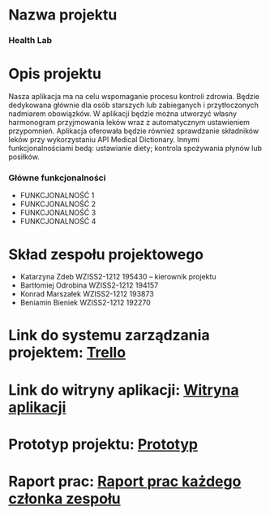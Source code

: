 
<body>
<h1 id="header-1">Nazwa projektu</h1>
<h3>Health Lab</h3>
<h1 id="header-1">Opis projektu</h1>
<p>Nasza aplikacja ma na celu wspomaganie procesu kontroli zdrowia. Będzie dedykowana głównie dla osób starszych lub zabieganych i przytłoczonych nadmiarem obowiązków. W aplikacji będzie można utworzyć własny harmonogram przyjmowania leków wraz z automatycznym ustawieniem przypomnień. Aplikacja oferowała będzie również sprawdzanie składników leków przy wykorzystaniu API Medical Dictionary. Innymi funkcjonalnościami bedą: ustawianie diety; kontrola spożywania płynów lub posiłków.</p>

<h3 id="header-3">Główne funkcjonalności</h3>
<ul>
<li>FUNKCJONALNOŚĆ 1</li>

<li>FUNKCJONALNOŚĆ 2</li>

<li>FUNKCJONALNOŚĆ 3</li>

<li>FUNKCJONALNOŚĆ 4</li>
</ul>

<h1 id="header-1">Skład zespołu projektowego</h1>
<ul>
<li>Katarzyna Zdeb WZISS2-1212 195430  – kierownik projektu</li>
<li>Bartłomiej Odrobina WZISS2-1212 194157</li>
<li>Konrad Marszałek WZISS2-1212 193873 </li>
<li>Beniamin Bieniek WZISS2-1212 192270 </li>
</ul>

<h1 id="header-1">Link do systemu zarządzania projektem: <a href="https://trello.com/b/4DTkket2/healthlab">Trello</a></h1>
<h1 id="header-1">Link do witryny aplikacji: <a href=""> Witryna aplikacji</a> </h1>
<h1 id="header-1">Prototyp projektu: <a href=""> Prototyp </a></h1>
<h1 id="header-1">Raport prac: <a href=""> Raport prac każdego członka zespołu </a></h1>

    
  </body>
</html>
